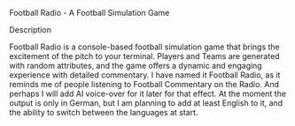 Football Radio - A Football Simulation Game

Description

Football Radio is a console-based football simulation game that brings the excitement of the pitch to your terminal. Players and Teams are generated with random attributes, and the game offers a dynamic and engaging experience with detailed commentary.
I have named it Football Radio, as it reminds me of people listening to Football Commentary on the Radio. And perhaps I will add AI voice-over for it later for that effect.
At the moment the output is only in German, but I am planning to add at least English to it, and the ability to switch between the languages at start.
